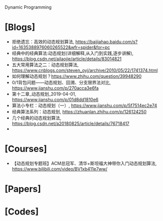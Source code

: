 Dynamic Programming


# [Blogs]
+ 拒绝遗忘：高效的动态规划算法, https://baijiahao.baidu.com/s?id=1635388976060265522&wfr=spider&for=pc
+ 经典中的经典算法:动态规划(详细解释,从入门到实践,逐步讲解), https://blog.csdn.net/ailaojie/article/details/83014821
+ 五大常用算法之二：动态规划算法, https://www.cnblogs.com/steven_oyj/archive/2010/05/22/1741374.html
+ 如何理解动态规划？https://www.zhihu.com/question/39948290
+ 0/1背包问题——动态规划、回溯、分支限界法对比, https://www.jianshu.com/p/270acca3e6fa
+ 第十二章_动态规划_2019-04-01, https://www.jianshu.com/p/01d8dd1810e6
+ 算法小专栏：动态规划（一）, https://www.jianshu.com/p/5f7514ec2e74
+ 经典算法系列：动态规划, https://zhuanlan.zhihu.com/p/126124250
+ 几个经典的动态规划算法, https://blog.csdn.net/a20180825/article/details/76718417
+ 

# [Courses]
+ 【动态规划专题班】ACM总冠军、清华+斯坦福大神带你入门动态规划算法, https://www.bilibili.com/video/BV1xb411e7ww/


# [Papers]

# [Codes]
